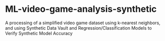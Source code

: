 # ML-video-game-analysis-synthetic
A processing of a simplified video game dataset using k-nearest neighbors, and using Synthetic Data Vault and Regression/Classification Models to Verify Synthetic Model Accuracy
